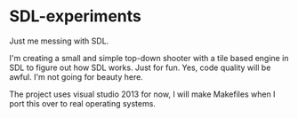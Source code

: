 # SDL-experiments
Just me messing with SDL.

I'm creating a small and simple top-down shooter with a tile based engine in SDL to figure out how SDL works. Just for fun. Yes, code quality will be awful. I'm not going for beauty here.

The project uses visual studio 2013 for now, I will make Makefiles when I port this over to real operating systems.

